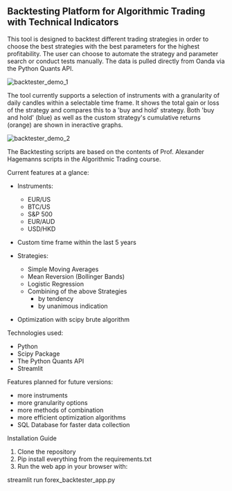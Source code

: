 ## Backtesting Platform for Algorithmic Trading with Technical Indicators

This tool is designed to backtest different trading strategies in order to choose the best strategies with the best parameters for the highest profitability. The user can choose to automate the strategy and parameter search or conduct tests manually. The data is pulled directly from Oanda via the Python Quants API.

![backtester_demo_1](backtester_demo_1.gif)

The tool currently supports a selection of instruments with a granularity of daily candles within a selectable time frame. It shows the total gain or loss of the strategy and compares this to a 'buy and hold' strategy. Both 'buy and hold' (blue) as well as the custom strategy's cumulative returns (orange) are shown in ineractive graphs.

![backtester_demo_2](backtester_demo_2.gif)

The Backtesting scripts are based on the contents of Prof. Alexander Hagemanns scripts in the Algorithmic Trading course.

Current features at a glance:

- Instruments:
    - EUR/US
    - BTC/US
    - S&P 500
    - EUR/AUD
    - USD/HKD
  
  
- Custom time frame within the last 5 years
- Strategies:
    - Simple Moving Averages
    - Mean Reversion (Bollinger Bands)
    - Logistic Regression
    - Combining of the above Strategies
        - by tendency
        - by unanimous indication
- Optimization with scipy brute algorithm

Technologies used:

- Python
- Scipy Package
- The Python Quants API
- Streamlit

Features planned for future versions:

- more instruments
- more granularity options
- more methods of combination
- more efficient optimization algorithms
- SQL Database for faster data collection

Installation Guide

1. Clone the repository 
2. Pip install everything from the requirements.txt
3. Run the web app in your browser with:

streamlit run forex_backtester_app.py
